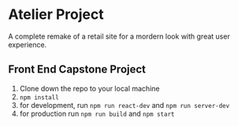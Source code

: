 # Atelier Project
A complete remake of a retail site for a mordern look with great user experience.
## Front End Capstone Project
1. Clone down the repo to your local machine
2. `npm install`
3. for development, run `npm run react-dev` and `npm run server-dev`
4. for production run `npm run build` and `npm start`
